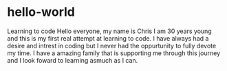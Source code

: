 # hello-world
Learning to code 
Hello everyone, my name is Chris I am 30 years young and this is my first real attempt at learning to code. I have always had a desire and intrest in coding but I never had the oppurtunity to fully devote my time. I have a amazing family that is supporting me through this journey and I look foward to learning asmuch as I can.
